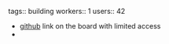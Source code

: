 tags:: building
workers:: 1
users:: 42

- [github](https://github.com/orgs/cyber-valley/projects/39/views/1) link on the board with limited access
-